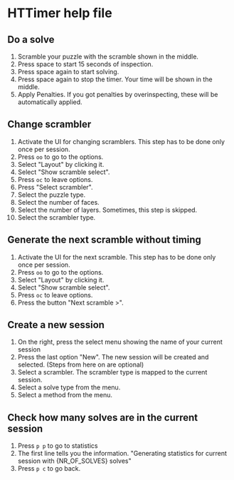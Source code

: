 HTTimer help file
==

Do a solve
--

1. Scramble your puzzle with the scramble shown in the middle.
2. Press space to start 15 seconds of inspection.
3. Press space again to start solving.
4. Press space again to stop the timer. Your time will be shown in the middle.
5. Apply Penalties. If you got penalties by overinspecting, these will be automatically applied.

Change scrambler
--

1. Activate the UI for changing scramblers. This step has to be done only once per session.
  1. Press `oo` to go to the options.
  2. Select "Layout" by clicking it.
  3. Select "Show scramble select".
  4. Press `oc` to leave options.
2. Press "Select scrambler".
3. Select the puzzle type.
4. Select the number of faces.
5. Select the number of layers. Sometimes, this step is skipped.
6. Select the scrambler type.

Generate the next scramble without timing
--

1. Activate the UI for the next scramble. This step has to be done only once per session.
  1. Press `oo` to go to the options.
  2. Select "Layout" by clicking it.
  3. Select "Show scramble select".
  4. Press `oc` to leave options.
2. Press the button "Next scramble >".

Create a new session
--

1. On the right, press the select menu showing the name of your current session
2. Press the last option "New". The new session will be created and selected.
(Steps from here on are optional)
3. Select a scrambler. The scrambler type is mapped to the current session.
4. Select a solve type from the menu.
5. Select a method from the menu.

Check how many solves are in the current session
--

1. Press `p p` to go to statistics
2. The first line tells you the information. "Generating statistics for current session with {NR_OF_SOLVES} solves"
3. Press `p c` to go back.
